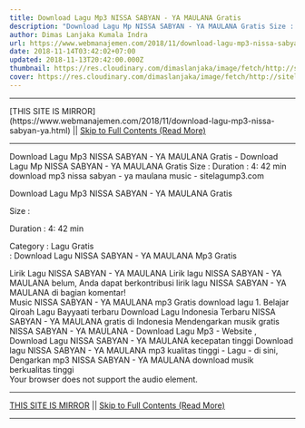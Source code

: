 ```yaml
---
title: Download Lagu Mp3 NISSA SABYAN - YA MAULANA Gratis
description: "Download Lagu Mp NISSA SABYAN - YA MAULANA Gratis Size : Duration : 4: 42 min"
author: Dimas Lanjaka Kumala Indra
url: https://www.webmanajemen.com/2018/11/download-lagu-mp3-nissa-sabyan-ya.html
date: 2018-11-14T03:42:02+07:00
updated: 2018-11-13T20:42:00.000Z
thumbnail: https://res.cloudinary.com/dimaslanjaka/image/fetch/http://sitelagump3.com/icon_content/2018/05/27/13/00/download-mp3-nissa-sabyan-ya-maulana-music-terbaru.png
cover: https://res.cloudinary.com/dimaslanjaka/image/fetch/http://sitelagump3.com/icon_content/2018/05/27/13/00/download-mp3-nissa-sabyan-ya-maulana-music-terbaru.png
---
```


<hr/> [THIS SITE IS MIRROR](https://www.webmanajemen.com/2018/11/download-lagu-mp3-nissa-sabyan-ya.html) || <a href="https://www.webmanajemen.com/2018/11/download-lagu-mp3-nissa-sabyan-ya.html" rel="follow" class="button" id="read-more">Skip to Full Contents (Read More)</a> <hr/> Download Lagu Mp3 NISSA SABYAN - YA MAULANA Gratis - Download Lagu Mp NISSA SABYAN - YA MAULANA Gratis Size : Duration : 4: 42 min download mp3 nissa sabyan - ya maulana music - sitelagump3.com
              
Download Lagu Mp3 NISSA SABYAN - YA MAULANA Gratis
              
Size : 
              
Duration : 4: 42 min
              
Category :                  Lagu Gratis            
              : 
Download Lagu NISSA SABYAN - YA MAULANA Mp3 Gratis
                                      
Lirik Lagu NISSA SABYAN - YA MAULANA
                      Lirik lagu NISSA SABYAN - YA MAULANA belum, Anda dapat berkontribusi lirik lagu NISSA SABYAN - YA MAULANA di bagian komentar!                                      
Music NISSA SABYAN - YA MAULANA mp3 Gratis
 download lagu 1. Belajar Qiroah Lagu Bayyaati terbaru Download Lagu Indonesia Terbaru NISSA SABYAN - YA MAULANA gratis di Indonesia
 Mendengarkan musik gratis NISSA SABYAN - YA MAULANA - Download Lagu Mp3 - Website , Download Lagu NISSA SABYAN - YA MAULANA kecepatan tinggi  Download lagu NISSA SABYAN - YA MAULANA mp3 kualitas tinggi - Lagu - di sini, Dengarkan mp3 NISSA SABYAN - YA MAULANA download musik berkualitas tinggi                      
        Your browser does not support the audio element. <hr/> [THIS SITE IS MIRROR](https://www.webmanajemen.com/2018/11/download-lagu-mp3-nissa-sabyan-ya.html) || <a href="https://www.webmanajemen.com/2018/11/download-lagu-mp3-nissa-sabyan-ya.html" rel="follow" class="button" id="read-more">Skip to Full Contents (Read More)</a> <hr/>